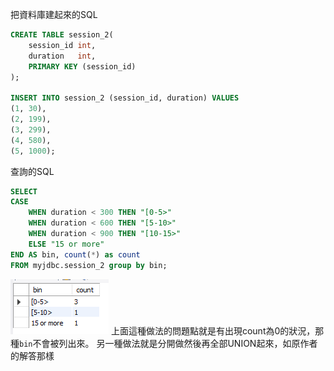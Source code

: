 把資料庫建起來的SQL
```SQL
CREATE TABLE session_2(
    session_id int,
    duration   int,
    PRIMARY KEY (session_id)
);

INSERT INTO session_2 (session_id, duration) VALUES
(1, 30),
(2, 199),
(3, 299),
(4, 580),
(5, 1000);
```

查詢的SQL
```SQL
SELECT 
CASE
	WHEN duration < 300 THEN "[0-5>"
    WHEN duration < 600 THEN "[5-10>"
    WHEN duration < 900 THEN "[10-15>"
    ELSE "15 or more"
END AS bin, count(*) as count
FROM myjdbc.session_2 group by bin;
```
![alt text](image-4.png)
上面這種做法的問題點就是有出現count為0的狀況，那種`bin`不會被列出來。
另一種做法就是分開做然後再全部UNION起來，如原作者的解答那樣